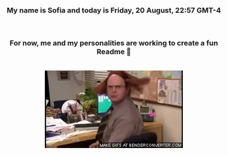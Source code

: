 


<div align="center">
<h3 >My name is Sofia and today is Friday, 20 August, 22:57 GMT-4</h3><br>
<h3 >For now, me and my personalities are working to create a fun Readme 👋
</h3><br>
<img src='img/dwight.gif' alt='working...'/>
</div>
